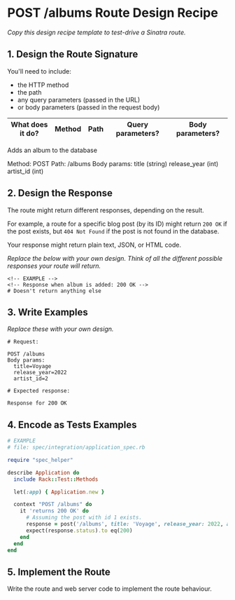 # POST /albums Route Design Recipe

_Copy this design recipe template to test-drive a Sinatra route._

## 1. Design the Route Signature

You'll need to include:
  * the HTTP method
  * the path
  * any query parameters (passed in the URL)
  * or body parameters (passed in the request body)

|What does it do?|Method|Path|Query parameters?|Body parameters?|
|--|--|--|--|--|

Adds an album to the database

Method: POST
Path: /albums
Body params:
  title (string)
  release_year (int)
  artist_id (int)

## 2. Design the Response

The route might return different responses, depending on the result.

For example, a route for a specific blog post (by its ID) might return `200 OK` if the post exists, but `404 Not Found` if the post is not found in the database.

Your response might return plain text, JSON, or HTML code. 

_Replace the below with your own design. Think of all the different possible responses your route will return._

```
<!-- EXAMPLE -->
<!-- Response when album is added: 200 OK -->
# Doesn't return anything else
```


## 3. Write Examples

_Replace these with your own design._

```
# Request:

POST /albums
Body params:
  title=Voyage
  release_year=2022
  artist_id=2

# Expected response:

Response for 200 OK
```

## 4. Encode as Tests Examples

```ruby
# EXAMPLE
# file: spec/integration/application_spec.rb

require "spec_helper"

describe Application do
  include Rack::Test::Methods

  let(:app) { Application.new }

  context "POST /albums" do
    it 'returns 200 OK' do
      # Assuming the post with id 1 exists.
      response = post('/albums', title: 'Voyage', release_year: 2022, artist_id: 2)
      expect(response.status).to eq(200)
    end
  end
end
```

## 5. Implement the Route

Write the route and web server code to implement the route behaviour.
